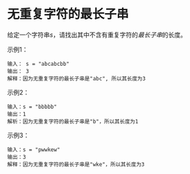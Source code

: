 # 无重复字符的最长子串
给定一个字符串*s*，请找出其中不含有重复字符的*最长子串*的长度。

示例1：
```
输入： s = "abcabcbb"
输出： 3
解释：因为无重复字符的最长子串是"abc", 所以其长度为3
```

示例2：
```
输入：s = "bbbbb"
输出：1
解析：因为无重复字符的最长子串是"b"，所以其长度为1
```

示例3：
```
输入：s = "pwwkew"
输出：3
解释：因为无重复字符的最长子串是"wke"，所以其长度为3
```
